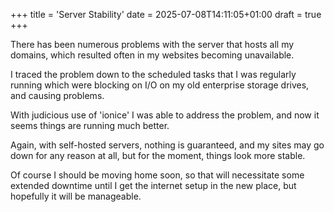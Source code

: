 +++
title = 'Server Stability'
date = 2025-07-08T14:11:05+01:00
draft = true
+++

There has been numerous problems with the server that hosts all my domains, which resulted often in my websites becoming unavailable.

I traced the problem down to the scheduled tasks that I was regularly running which were blocking on I/O on my old enterprise storage drives, and causing problems.

With judicious use of 'ionice' I was able to address the problem, and now it seems things are running much better.

Again, with self-hosted servers, nothing is guaranteed, and my sites may go down for any reason at all, but for the moment, things look more stable.

Of course I should be moving home soon, so that will necessitate some extended downtime until I get the internet setup in the new place, but hopefully it will be manageable.



